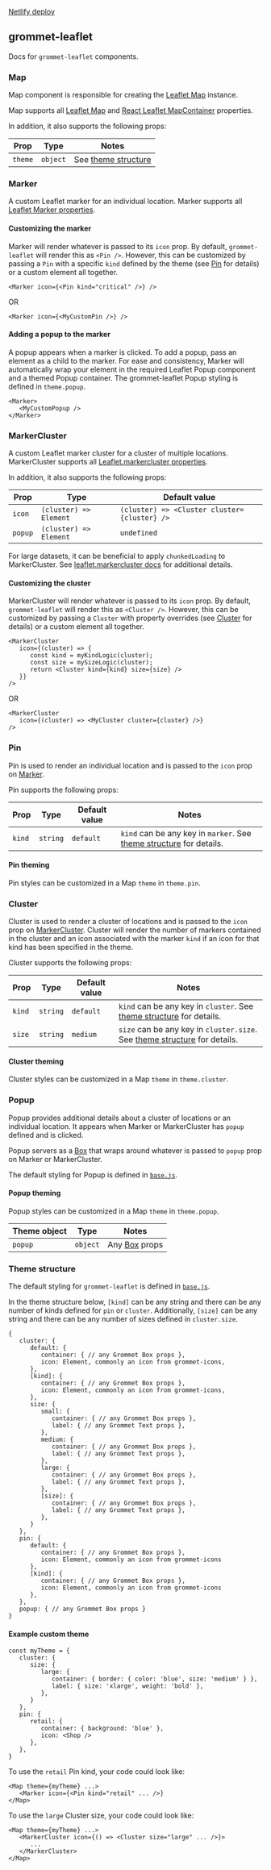 [Netlify deploy](https://whimsical-moxie-6e43a0.netlify.app/)

## grommet-leaflet

Docs for `grommet-leaflet` components.

### Map

Map component is responsible for creating the [Leaflet Map](https://leafletjs.com/reference.html#map) instance.

Map supports all [Leaflet Map](https://leafletjs.com/reference.html#map) and [React Leaflet MapContainer](https://react-leaflet.js.org/docs/api-map/#mapcontainer) properties. 

In addition, it also supports the following props:

| Prop    | Type | Notes |
| -------- | ------- |---|
| `theme`  | `object` | See [theme structure](#theme-structure) |

### Marker

A custom Leaflet marker for an individual location. Marker supports all [Leaflet Marker properties](https://leafletjs.com/reference.html#marker).

#### Customizing the marker

Marker will render whatever is passed to its `icon` prop. By default, `grommet-leaflet` will render this as `<Pin />`. However, this can be customized by passing a `Pin` with a specific `kind` defined by the theme (see [Pin](#pin) for details) or a custom element all together.

```
<Marker icon={<Pin kind="critical" />} />
```
OR

```
<Marker icon={<MyCustomPin />} />
```

#### Adding a popup to the marker

A popup appears when a marker is clicked. To add a popup, pass an element as a child to the marker. For ease and consistency, Marker will automatically wrap your element in the required Leaflet Popup component and a themed Popup container. The grommet-leaflet Popup styling is defined in `theme.popup`.

```
<Marker>
   <MyCustomPopup />
</Marker>
```

### MarkerCluster

A custom Leaflet marker cluster for a cluster of multiple locations. MarkerCluster supports all [Leaflet.markercluster properties](https://github.com/Leaflet/Leaflet.markercluster).

In addition, it also supports the following props: 

| Prop    | Type | Default value |
| -------- | ------- | --- |
| `icon`  | `(cluster) => Element` | `(cluster) => <Cluster cluster={cluster} />` |
| `popup`  | `(cluster) => Element` | `undefined` |

For large datasets, it can be beneficial to apply `chunkedLoading` to MarkerCluster. See [leaflet.markercluster docs](https://github.com/Leaflet/Leaflet.markercluster#chunked-addlayers-options) for additional details.

#### Customizing the cluster

MarkerCluster will render whatever is passed to its `icon` prop. By default, `grommet-leaflet` will render this as `<Cluster />`. However, this can be customized by passing a `Cluster` with property overrides (see [Cluster](#cluster) for details) or a custom element all together.

```
<MarkerCluster
   icon={(cluster) => {
      const kind = myKindLogic(cluster);
      const size = mySizeLogic(cluster);
      return <Cluster kind={kind} size={size} />
   }}
/>
```
OR

```
<MarkerCluster
   icon={(cluster) => <MyCluster cluster={cluster} />}
/>
```

### Pin

Pin is used to render an individual location and is passed to the `icon` prop on [Marker](#marker).

Pin supports the following props:

| Prop    | Type | Default value | Notes | 
| -------- | ------- | --- | --- |
| `kind`  | `string` | `default` | `kind` can be any key in `marker`. See [theme structure](#theme-structure) for details. |

#### Pin theming

Pin styles can be customized in a Map `theme` in `theme.pin`.

### Cluster

Cluster is used to render a cluster of locations and is passed to the `icon` prop on [MarkerCluster](#markercluster). Cluster will render the number of markers contained in the cluster and an icon associated with the marker `kind` if an icon for that kind has been specified in the theme.

Cluster supports the following props:

| Prop    | Type | Default value | Notes | 
| -------- | ------- | --- | --- |
| `kind`  | `string` | `default` | `kind` can be any key in `cluster`. See [theme structure](#theme-structure) for details. |
| `size`  | `string` | `medium` | `size` can be any key in `cluster.size`. See [theme structure](#theme-structure) for details. |


#### Cluster theming

Cluster styles can be customized in a Map `theme` in `theme.cluster`.

### Popup

Popup provides additional details about a cluster of locations or an individual location. It appears when Marker or MarkerCluster has `popup` defined and is clicked.

Popup servers as a [Box](https://v2.grommet.io/box) that wraps around whatever is passed to `popup` prop on Marker or MarkerCluster.

The default styling for Popup is defined in [`base.js`](https://github.com/grommet/grommet-leaflet/blob/main/grommet-leaflet/src/themes/base.js).

#### Popup theming

Popup styles can be customized in a Map `theme` in `theme.popup`.

| Theme object    | Type | Notes |
| -------- | ------- | --- |
| `popup`  | `object` | Any [Box](https://v2.grommet.io/box) props |

### Theme structure

The default styling for `grommet-leaflet` is defined in [`base.js`](https://github.com/grommet/grommet-leaflet/blob/main/grommet-leaflet/src/themes/base.js).

In the theme structure below, `[kind]` can be any string and there can be any number of kinds defined for `pin` or `cluster`. Additionally, `[size]` can be any string and there can be any number of sizes defined in `cluster.size`.

```
{
   cluster: {
      default: {
         container: { // any Grommet Box props },
         icon: Element, commonly an icon from grommet-icons,
      },
      [kind]: {
         container: { // any Grommet Box props },
         icon: Element, commonly an icon from grommet-icons,
      },
      size: {
         small: {
            container: { // any Grommet Box props },
            label: { // any Grommet Text props },
         },
         medium: {
            container: { // any Grommet Box props },
            label: { // any Grommet Text props },
         },
         large: {
            container: { // any Grommet Box props },
            label: { // any Grommet Text props },
         },
         [size]: {
            container: { // any Grommet Box props },
            label: { // any Grommet Text props },
         },
      }
   },
   pin: {
      default: {
         container: { // any Grommet Box props },
         icon: Element, commonly an icon from grommet-icons
      },
      [kind]: {
         container: { // any Grommet Box props },
         icon: Element, commonly an icon from grommet-icons
      },
   },
   popup: { // any Grommet Box props }
}
```

#### Example custom theme

```
const myTheme = {
   cluster: {
      size: {
         large: {
            container: { border: { color: 'blue', size: 'medium' } },
            label: { size: 'xlarge', weight: 'bold' },
         },
      }
   },
   pin: {
      retail: {
         container: { background: 'blue' },
         icon: <Shop />
      },
   },
}
```

To use the `retail` Pin kind, your code could look like:

```
<Map theme={myTheme} ...>
   <Marker icon={<Pin kind="retail" ... />}
</Map>
```

To use the `large` Cluster size, your code could look like:

```
<Map theme={myTheme} ...>
   <MarkerCluster icon={() => <Cluster size="large" ... />}>
      ...
   </MarkerCluster>
</Map>
```
